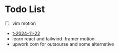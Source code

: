# Todo List

- [ ] vim motion

- [t-2024-11-22](t-2024-11-22.md)
- learn react and tailwind. framer motion.
- upwork.com for outsourse and some alternative

